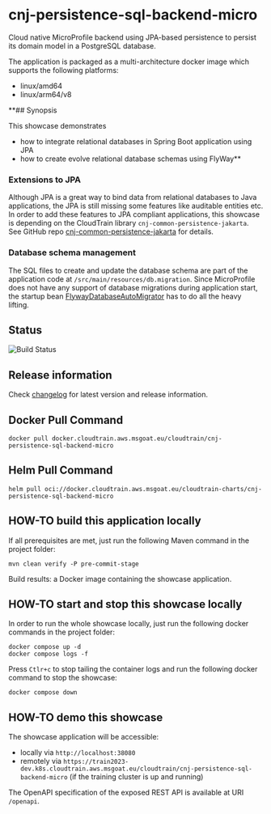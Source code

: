 # cnj-persistence-sql-backend-micro

Cloud native MicroProfile backend using JPA-based persistence to persist its domain model in a PostgreSQL database.

The application is packaged as a multi-architecture docker image which supports the following platforms:
* linux/amd64
* linux/arm64/v8

**## Synopsis

This showcase demonstrates
* how to integrate relational databases in Spring Boot application using JPA
* how to create evolve relational database schemas using FlyWay**

### Extensions to JPA

Although JPA is a great way to bind data from relational databases to Java applications, the JPA is still missing some
features like auditable entities etc. In order to add these features to JPA compliant applications, this showcase is
depending on the CloudTrain library `cnj-common-persistence-jakarta`.
See GitHub repo [cnj-common-persistence-jakarta](https://github.com/msgoat/cnj-common-persistence-jakarta) for details.

### Database schema management

The SQL files to create and update the database schema are part of the application code at `/src/main/resources/db.migration`.
Since MicroProfile does not have any support of database migrations during application start, the startup bean
[FlywayDatabaseAutoMigrator](src/main/java/group/msg/at/cloud/cloudtrain/adapter/persistence/migration/FlywayDatabaseAutoMigrator.java)
has to do all the heavy lifting.

## Status

![Build Status](https://codebuild.eu-west-1.amazonaws.com/badges?uuid=eyJlbmNyeXB0ZWREYXRhIjoiS0w4OGNSVFdmUlVraHlobDI5eGJYWk1nRW9aSThTb3U0RGpZLzMzczlWUE5TWEJQWVFNUkUvRngvT2doK0RsYXlZV2xqcFZ5NmJpRUhFazdCcWZGclQwPSIsIml2UGFyYW1ldGVyU3BlYyI6Ik9RbWpkVU0wRjRwd3VWWCsiLCJtYXRlcmlhbFNldFNlcmlhbCI6MX0%3D&branch=main)

## Release information

Check [changelog](changelog.md) for latest version and release information.

## Docker Pull Command

`docker pull docker.cloudtrain.aws.msgoat.eu/cloudtrain/cnj-persistence-sql-backend-micro`

## Helm Pull Command

`helm pull oci://docker.cloudtrain.aws.msgoat.eu/cloudtrain-charts/cnj-persistence-sql-backend-micro`

## HOW-TO build this application locally

If all prerequisites are met, just run the following Maven command in the project folder:

```shell 
mvn clean verify -P pre-commit-stage
```

Build results: a Docker image containing the showcase application.

## HOW-TO start and stop this showcase locally

In order to run the whole showcase locally, just run the following docker commands in the project folder:

```shell 
docker compose up -d
docker compose logs -f 
```

Press `Ctlr+c` to stop tailing the container logs and run the following docker command to stop the showcase:

```shell 
docker compose down
```

## HOW-TO demo this showcase

The showcase application will be accessible:
* locally via `http://localhost:38080`
* remotely via `https://train2023-dev.k8s.cloudtrain.aws.msgoat.eu/cloudtrain/cnj-persistence-sql-backend-micro` (if the training cluster is up and running)

The OpenAPI specification of the exposed REST API is available at URI `/openapi`.
